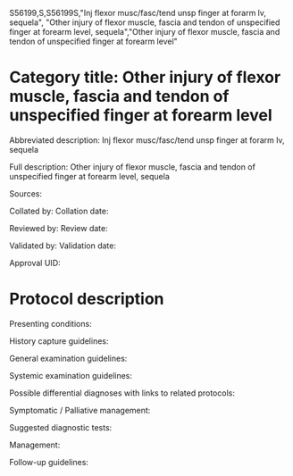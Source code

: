 S56199,S,S56199S,"Inj flexor musc/fasc/tend unsp finger at forarm lv, sequela", "Other injury of flexor muscle, fascia and tendon of unspecified finger at forearm level, sequela","Other injury of flexor muscle, fascia and tendon of unspecified finger at forearm level"
# Category title: Other injury of flexor muscle, fascia and tendon of unspecified finger at forearm level

Abbreviated description: Inj flexor musc/fasc/tend unsp finger at forarm lv, sequela

Full description: Other injury of flexor muscle, fascia and tendon of unspecified finger at forearm level, sequela

Sources:

Collated by:
Collation date:

Reviewed by:
Review date:

Validated by:
Validation date:

Approval UID:

# Protocol description

Presenting conditions:

History capture guidelines:

General examination guidelines:

Systemic examination guidelines:

Possible differential diagnoses with links to related protocols:

Symptomatic / Palliative management:

Suggested diagnostic tests:

Management:

Follow-up guidelines:
